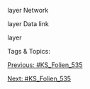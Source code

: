 layer
Network
layer
Data link
layer

   Tags & Topics:
   

[Previous: #KS_Folien_535](KS_Folien_535.md)

[Next: #KS_Folien_535](KS_Folien_535.md)